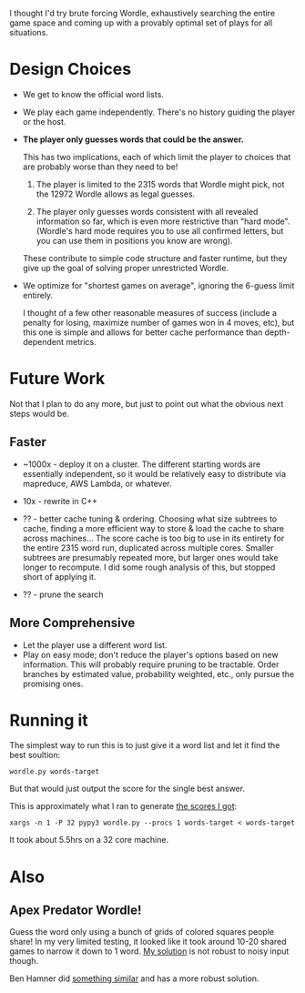 I thought I'd try brute forcing Wordle, exhaustively searching the
entire game space and coming up with a provably optimal set of
plays for all situations.

# Design Choices

- We get to know the official word lists.

- We play each game independently. There's no history guiding the player or the host.

- **The player only guesses words that could be the answer.**

  This has two implications, each of which limit the player to
  choices that are probably worse than they need to be!

  1. The player is limited to the 2315 words that Wordle might pick, not
     the 12972 Wordle allows as legal guesses.

  2. The player only guesses words consistent with all revealed
     information so far, which is even more restrictive than "hard
     mode". (Wordle's hard mode requires you to use all confirmed letters,
     but you can use them in positions you know are wrong).

  These contribute to simple code structure and faster runtime, but
  they give up the goal of solving proper unrestricted Wordle.


- We optimize for "shortest games on average", ignoring the 6-guess limit entirely.

  I thought of a few other reasonable measures of success (include a
  penalty for losing, maximize number of games won in 4 moves, etc),
  but this one is simple and allows for better cache performance than
  depth-dependent metrics.



# Future Work

 Not that I plan to do any more, but just to point out what the obvious next steps would be.


## Faster

- ~1000x - deploy it on a cluster. The different starting words are essentially independent, so it would be relatively easy to distribute via mapreduce, AWS Lambda, or whatever.

- 10x - rewrite in C++

- ?? - better cache tuning & ordering. Choosing what size subtrees to cache, finding a more efficient way to store & load the cache to share across machines... The score cache is too big to use in its entirety for the entire 2315 word run, duplicated across multiple cores. Smaller subtrees are presumably repeated more, but larger ones would take longer to recompute. I did some rough analysis of this, but stopped short of applying it.

- ?? - prune the search


## More Comprehensive

- Let the player use a different word list.
- Play on easy mode; don't reduce the player's options based on new information. This will probably require pruning to be tractable. Order branches by estimated value, probability weighted, etc., only pursue the promising ones.



# Running it


The simplest way to run this is to just give it a word list and let it find the best soultion:

`wordle.py words-target`

But that would just output the score for the single best answer.

This is approximately what I ran to generate [the scores I got](https://github.com/sethoscope/wordle-brute/blob/main/output/scores):

`xargs -n 1 -P 32 pypy3 wordle.py --procs 1 words-target < words-target`

It took about 5.5hrs on a 32 core machine.


# Also

## Apex Predator Wordle!

Guess the word only using a bunch of grids of colored squares people
share! In my very limited testing, it looked like it took around 10-20
shared games to narrow it down to 1 word. [My solution](https://github.com/sethoscope/wordle-brute/blob/main/apexpredator.py) is not robust to
noisy input though.

Ben Hamner did [something similar](https://www.kaggle.com/benhamner/wordle-1-6) and has a more robust solution.

